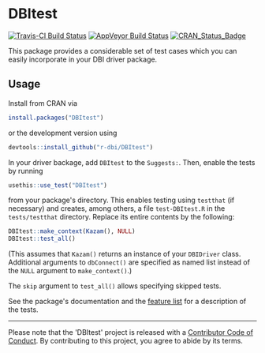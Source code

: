 # DBItest

[![Travis-CI Build Status](https://travis-ci.org/r-dbi/DBItest.svg?branch=master)](https://travis-ci.org/r-dbi/DBItest) [![AppVeyor Build Status](https://ci.appveyor.com/api/projects/status/github/r-dbi/DBItest?branch=master&svg=true)](https://ci.appveyor.com/project/r-dbi/DBItest) [![CRAN_Status_Badge](https://www.r-pkg.org/badges/version/DBItest)](https://cran.r-project.org/package=DBItest)

This package provides a considerable set of test cases which you can easily incorporate in your DBI driver package.

## Usage

Install from CRAN via

```r
install.packages("DBItest")
```

or the development version using

```r
devtools::install_github("r-dbi/DBItest")
```

In your driver backage, add `DBItest` to the `Suggests:`. Then, enable the tests by running

```r
usethis::use_test("DBItest")
```

from your package's directory. This enables testing using `testthat` (if necessary) and creates, among others, a file `test-DBItest.R` in the `tests/testthat` directory. Replace its entire contents by the following:

```r
DBItest::make_context(Kazam(), NULL)
DBItest::test_all()
```

(This assumes that `Kazam()` returns an instance of your `DBIDriver` class. Additional arguments to `dbConnect()` are specified as named list instead of the `NULL` argument to `make_context()`.)

The `skip` argument to `test_all()` allows specifying skipped tests.

See the package's documentation and the [feature list](https://github.com/r-dbi/DBItest/wiki/Proposal) for a description of the tests.

---

Please note that the 'DBItest' project is released with a
[Contributor Code of Conduct](CODE_OF_CONDUCT.md).
By contributing to this project, you agree to abide by its terms.
